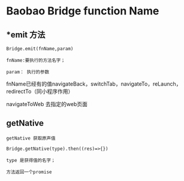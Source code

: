 # Baobao Bridge function Name

## *emit 方法

`Bridge.emit(fnName,param)`

`fnName:要执行的方法名字；`

`param： 执行的参数`

fnName已经有的值navigateBack，switchTab，navigateTo，reLaunch，redirectTo（同小程序作用）

navigateToWeb 去指定的web页面 

## getNative

`getNative 获取原声值`

`Bridge.getNative(type).then((res)=>{})`

`type 是获得值的名字；`

`方法返回一个promise`